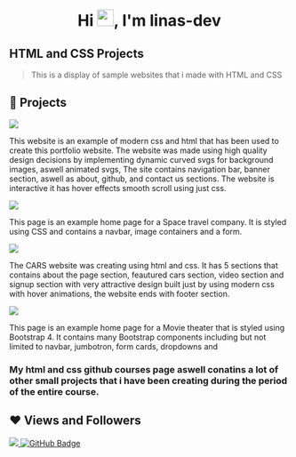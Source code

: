 <h1 align="center">Hi <img src="https://raw.githubusercontent.com/MartinHeinz/MartinHeinz/master/wave.gif" width="30px">, I'm linas-dev</h1>

<h2>HTML and CSS Projects</h2>

> This is a display of sample websites that i made with HTML and CSS

## 🔗 Projects
[![](https://img.shields.io/badge/Portfolio_Website-765??style=for-the-badge&logo=SpaceX&logoColor=red)](https://linas-dev.github.io/)


This website is an example of modern css and html that has been used to create this portfolio website. The website was made using high quality design decisions by implementing dynamic curved svgs for background images, aswell animated svgs, The site contains navigation bar, banner section, aswell as about, github, and contact us sections. The website is interactive it has hover effects smooth scroll using just css.

[![](https://img.shields.io/badge/Space_Station-123??style=for-the-badge&logo=SpaceX&logoColor=blue)](https://github.com/linas-dev/HTML-CSS-Projects/tree/main/Creating%20a%20Basic%20HTML%20Website)


This page is an example home page for a Space travel company. It is styled using CSS and contains a navbar, image containers and a form.

[![](https://img.shields.io/badge/CARS_Website-832??style=for-the-badge&logo=Mercedes&logoColor=white)](https://github.com/linas-dev/HTML-CSS-Projects/tree/main/One-Page%20Website)

The CARS website was creating using html and css. It has 5 sections that contains about the page section, feautured cars section, video section and signup section with very attractive design built just by using modern css with hover animations, the website ends with footer section.

[![](https://img.shields.io/badge/Academy_Cinemas-0A66C2??style=for-the-badge&logo=HTMLAcademy&logoColor=white)](https://github.com/linas-dev/HTML-CSS-Projects/tree/main/bootstrap4_project)

This page is an example home page for a Movie theater that is styled using Bootstrap 4. It contains many Bootstrap components including but not limited to navbar, jumbotron, form cards, dropdowns and 


<h3>My html and css github courses page aswell conatins a lot of other small projects that i have been creating during the period of the entire course.</h3>

## ❤ Views and Followers
<a href="https://github.com/Meghna-DAS/github-profile-views-counter">
    <img src="https://komarev.com/ghpvc/?username=linas-dev">
</a>
<a href="https://github.com/SubhamRaoniar28?tab=followers"><img src="https://img.shields.io/github/followers/linas-dev?label=Followers&style=social" alt="GitHub Badge"></a>













